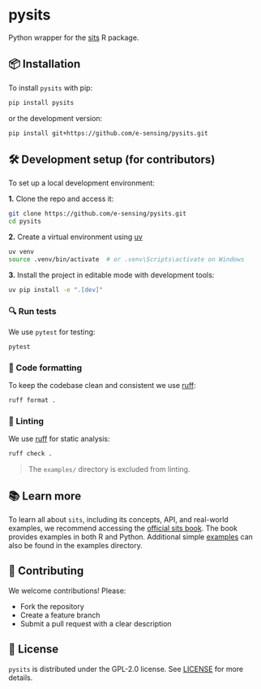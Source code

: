 # pysits

Python wrapper for the [sits](https://github.com/e-sensing/sits) R package.

## 📦 Installation

To install `pysits` with pip:

```bash
pip install pysits
```

or the development version:

```bash
pip install git+https://github.com/e-sensing/pysits.git
```

## 🛠 Development setup (for contributors)

To set up a local development environment:

**1.** Clone the repo and access it:

```bash
git clone https://github.com/e-sensing/pysits.git
cd pysits
```

**2.** Create a virtual environment using [uv](https://github.com/astral-sh/uv)

```bash
uv venv
source .venv/bin/activate  # or .venv\Scripts\activate on Windows
```

**3.** Install the project in editable mode with development tools:

```bash
uv pip install -e ".[dev]"
```

### 🔍 Run tests

We use `pytest` for testing:

```bash
pytest
```

### 🧹 Code formatting

To keep the codebase clean and consistent we use [ruff](https://github.com/astral-sh/ruff):

```bash
ruff format .
```

### 🧪 Linting

We use [ruff](https://github.com/astral-sh/ruff) for static analysis:

```bash
ruff check .
```

> The `examples/` directory is excluded from linting.

## 📚 Learn more

To learn all about `sits`, including its concepts, API, and real-world examples, we recommend accessing the [official sits book](https://e-sensing.github.io/sitsbook/). The book provides examples in both R and Python. Additional simple [examples](./examples) can also be found in the examples directory.

## 🤝 Contributing

We welcome contributions! Please:

- Fork the repository
- Create a feature branch
- Submit a pull request with a clear description

## 📄 License

`pysits` is distributed under the GPL-2.0 license. See [LICENSE](./LICENSE) for more details.
